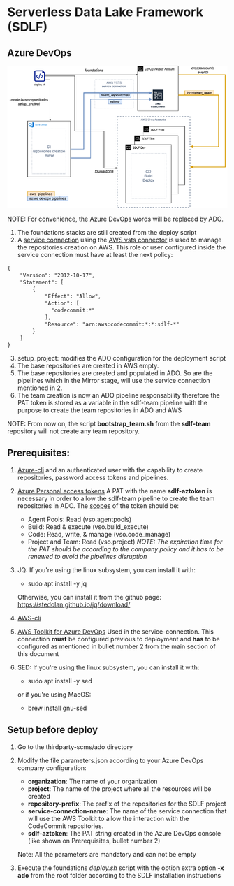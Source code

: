 # Serverless Data Lake Framework (SDLF)

## Azure DevOps

![diagram](SDLF_AzureDevOps.jpg "Modification")

NOTE: For convenience, the Azure DevOps words will be replaced by ADO.

1. The foundations stacks are still created from the deploy script
2. A [service connection](https://docs.microsoft.com/en-us/azure/devops/pipelines/library/service-endpoints?view=azure-devops&tabs=yaml) using the [AWS vsts connector](https://aws.amazon.com/vsts/) is used to manage the repositories creation on AWS. This role or user configured inside the service connection must have at least the next policy:
```
{
    "Version": "2012-10-17",
    "Statement": [
        {
            "Effect": "Allow",
            "Action": [
              "codecommit:*"
            ],
            "Resource": "arn:aws:codecommit:*:*:sdlf-*"
        }
    ]
}
```
3. setup_project: modifies the ADO configuration for the deployment script
4. The base repositories are created in AWS empty.
5. The base repositories are created and populated in ADO. So are the pipelines which in the Mirror stage, will use the service connection mentioned in 2.
6. The team creation is now an ADO pipeline responsability therefore the PAT token is stored as a variable in the sdlf-team pipeline with the purpose to create the team repositories in ADO and AWS

NOTE: From now on, the script **bootstrap_team.sh** from the **sdlf-team** repository will not create any team repository.

## Prerequisites:

1. [Azure-cli](https://docs.microsoft.com/en-us/cli/azure/install-azure-cli) and an authenticated user with the capability to create repositories, password access tokens and pipelines.
2. [Azure Personal access tokens](https://docs.microsoft.com/en-us/azure/devops/organizations/accounts/use-personal-access-tokens-to-authenticate?view=azure-devops&tabs=preview-page#create-a-pat) 
A PAT with the name **sdlf-aztoken** is necessary in order to allow the sdlf-team pipeline to create the team repositories in ADO. The [scopes](https://docs.microsoft.com/en-us/azure/devops/integrate/get-started/authentication/oauth?view=azure-devops#scopes) of the token should be:
    - Agent Pools: Read (vso.agentpools)
    - Build: Read & execute (vso.build_execute)
    - Code: Read, write, & manage (vso.code_manage)
    - Project and Team: Read (vso.project)
*NOTE: The expiration time for the PAT should be according to the company policy and it has to be renewed to avoid the pipelines disruption*

3. JQ: If you're using the linux subsystem, you can install it with:
   
    - sudo apt install -y jq
    
    Otherwise, you can install it from the github page: https://stedolan.github.io/jq/download/
4. [AWS-cli](https://aws.amazon.com/cli/)
5. [AWS Toolkit for Azure DevOps](https://aws.amazon.com/vsts/) Used in the service-connection. This connection **must** be configured previous to deployment and **has** to be configured as mentioned in bullet number 2 from the main section of this document
6. SED: If you're using the linux subsystem, you can install it with:
   
   - sudo apt install -y sed
    
   or if you're using MacOS:    
   
    - brew install gnu-sed

## Setup before deploy

1. Go to the thirdparty-scms/ado directory
2. Modify the file parameters.json according to your Azure DevOps company configuration:
   
   - **organization**: The name of your organization
   - **project**: The name of the project where all the resources will be created
   - **repository-prefix**: The prefix of the repositories for the SDLF project
   - **service-connection-name**: The name of the service connection that will use the AWS Toolkit
     to allow the interaction with the CodeCommit repositories. 
   - **sdlf-aztoken**: The PAT string created in the Azure DevOps console (like shown on Prerequisites, bullet number 2)  

    Note: All the parameters are mandatory and can not be empty

3. Execute the foundations *deploy.sh* script with the option extra option **-x ado** from the root folder according to the SDLF installation instructions
